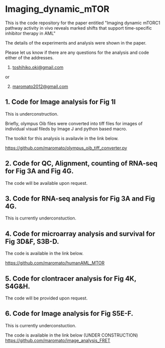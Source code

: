 # Imaging_dynamic_mTOR
This is the code repository for the paper entitled "Imaging dynamic mTORC1 pathway activity in vivo reveals marked shifts that support time-specific inhibitor therapy in AML" 

The details of the experiments and analysis were shown in the paper.

Please let us know if there are any questions for the analysis and code either of the addresses.

1. toshihiko.oki@gmail.com

or 

2. maromato2012@gmail.com

## 1. Code for Image analysis for Fig 1I

This is underconstruction.

Briefly, olympus Oib files were converted into tiff files for images of individual visual fileds by Image J and python based macro.

The toolkit for this analysis is availavle in the link below.

https://github.com/maromato/olympus_oib_tiff_converter.py

## 2. Code for QC, Alignment, counting of RNA-seq for Fig 3A and Fig 4G.

The code will be available upon request. 

## 3. Code for RNA-seq analysis for Fig 3A and Fig 4G.

This is currently underconstuction. 

## 4. Code for microarray analysis and survival for Fig 3D&F, S3B-D.

The code is available in the link below.

https://github.com/maromato/humanAML_MTOR

## 5. Code for clontracer analysis for Fig 4K, S4G&H.

The code will be provided upon request.

## 6. Code for Image analysis for Fig S5E-F.
This is currently underconstuction.

The code is available in the link below (UNDER CONSTRUCTION)
https://github.com/maromato/image_analysis_FRET
